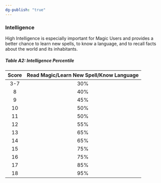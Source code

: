 ```yaml
---
dg-publish: "true"
---
```

### Intelligence

High Intelligence is especially important for Magic Users and provides a better chance to learn new spells, to know a language, and to recall facts about the world and its inhabitants.

##### Table A2: Intelligence Percentile

| Score | Read Magic/Learn New Spell/Know Language | 
|:-----:|:----------------------------------------:|
|  3-7  |                   30%                    |
|   8   |                   40%                    |
|   9   |                   45%                    |
|  10   |                   50%                    |
|  11   |                   50%                    |
|  12   |                   55%                    |
|  13   |                   65%                    |
|  14   |                   65%                    |
|  15   |                   75%                    |
|  16   |                   75%                    |
|  17   |                   85%                    |
|  18   |                   95%                    |
  